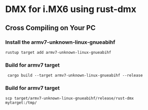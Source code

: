 # DMX for i.MX6 using rust-dmx

## Cross Compiling on Your PC

### Install the armv7-unknown-linux-gnueabihf

```
rustup target add armv7-unknown-linux-gnueabihf
```

### Build for armv7 target

```
 cargo build --target armv7-unknown-linux-gnueabihf --release
```

### Build for armv7 target

```
scp target/armv7-unknown-linux-gnueabihf/release/rust-dmx mytarget:/tmp/
```
